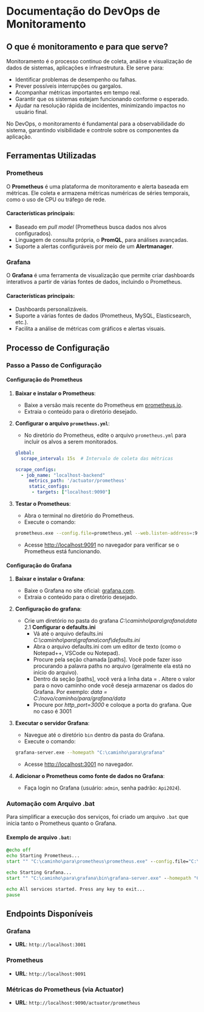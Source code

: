 # Documentação do DevOps de Monitoramento

## O que é monitoramento e para que serve?

Monitoramento é o processo contínuo de coleta, análise e visualização de dados de sistemas, aplicações e infraestrutura. Ele serve para:

- Identificar problemas de desempenho ou falhas.
- Prever possíveis interrupções ou gargalos.
- Acompanhar métricas importantes em tempo real.
- Garantir que os sistemas estejam funcionando conforme o esperado.
- Ajudar na resolução rápida de incidentes, minimizando impactos no usuário final.

No DevOps, o monitoramento é fundamental para a observabilidade do sistema, garantindo visibilidade e controle sobre os componentes da aplicação.

## Ferramentas Utilizadas

### Prometheus

O **Prometheus** é uma plataforma de monitoramento e alerta baseada em métricas. Ele coleta e armazena métricas numéricas de séries temporais, como o uso de CPU ou tráfego de rede.

#### Características principais:

- Baseado em *pull model* (Prometheus busca dados nos alvos configurados).
- Linguagem de consulta própria, o **PromQL**, para análises avançadas.
- Suporte a alertas configuráveis por meio de um **Alertmanager**.

### Grafana

O **Grafana** é uma ferramenta de visualização que permite criar dashboards interativos a partir de várias fontes de dados, incluindo o Prometheus.

#### Características principais:

- Dashboards personalizáveis.
- Suporte a várias fontes de dados (Prometheus, MySQL, Elasticsearch, etc.).
- Facilita a análise de métricas com gráficos e alertas visuais.

## Processo de Configuração

### Passo a Passo de Configuração

#### Configuração do Prometheus

1. **Baixar e instalar o Prometheus**:
    - Baixe a versão mais recente do Prometheus em [prometheus.io](https://prometheus.io).
    - Extraia o conteúdo para o diretório desejado.

2. **Configurar o arquivo `prometheus.yml`**:
    - No diretório do Prometheus, edite o arquivo `prometheus.yml` para incluir os alvos a serem monitorados.

    ```yaml
    global:
      scrape_interval: 15s  # Intervalo de coleta das métricas

    scrape_configs:
      - job_name: "localhost-backend"
         metrics_path: '/actuator/prometheus'
         static_configs:
          - targets: ["localhost:9090"]
    ```

3. **Testar o Prometheus**:
    - Abra o terminal no diretório do Prometheus.
    - Execute o comando:
    ```bash
    prometheus.exe --config.file=prometheus.yml --web.listen-address=:9091
    ```
    - Acesse [http://localhost:9091](http://localhost:9091) no navegador para verificar se o Prometheus está funcionando.

#### Configuração do Grafana

1. **Baixar e instalar o Grafana**:
    - Baixe o Grafana no site oficial: [grafana.com](https://grafana.com).
    - Extraia o conteúdo para o diretório desejado.

2. **Configuração do grafana**:
    - Crie um diretório no pasta do grafana _C:\caminho\para\grafana\data_   
    2.1 **Configurar o defaults.ini**
      - Vá até o arquivo defaults.ini _C:\caminho\para\grafana\conf\defaults.ini_
      - Abra o arquivo defaults.ini com um editor de texto (como o Notepad++, VSCode ou Notepad).
      - Procure pela seção chamada [paths]. Você pode fazer isso procurando a palavra paths no arquivo (geralmente ela está no início do arquivo).
      - Dentro da seção [paths], você verá a linha data = <caminho atual>. Altere o valor para o novo caminho onde você deseja armazenar os dados do Grafana. Por exemplo: _data = C:/novo/caminho/para/grafana/data_
      - Procure por _http_port=3000_ e coloque a porta do grafana. Que no caso é 3001

3. **Executar o servidor Grafana**:
    - Navegue até o diretório `bin` dentro da pasta do Grafana.
    - Execute o comando:
    ```bash
    grafana-server.exe --homepath "C:\caminho\para\grafana"
    ```
    - Acesse [http://localhost:3001](http://localhost:3001) no navegador.

4. **Adicionar o Prometheus como fonte de dados no Grafana**:
    - Faça login no Grafana (usuário: `admin`, senha padrão: `Api2024`).

### Automação com Arquivo .bat

Para simplificar a execução dos serviços, foi criado um arquivo `.bat` que inicia tanto o Prometheus quanto o Grafana.

#### Exemplo de arquivo `.bat`:

```bat
@echo off
echo Starting Prometheus...
start "" "C:\caminho\para\prometheus\prometheus.exe" --config.file="C:\caminho\para\prometheus\prometheus.yml" --web.listen-address=:9091

echo Starting Grafana...
start "" "C:\caminho\para\grafana\bin\grafana-server.exe" --homepath "C:\caminho\para\grafana"

echo All services started. Press any key to exit...
pause
```
## Endpoints Disponíveis

### Grafana
- **URL**: `http://localhost:3001`

### Prometheus
- **URL**: `http://localhost:9091`

### Métricas do Prometheus (via Actuator)
- **URL**: `http://localhost:9090/actuator/prometheus`
